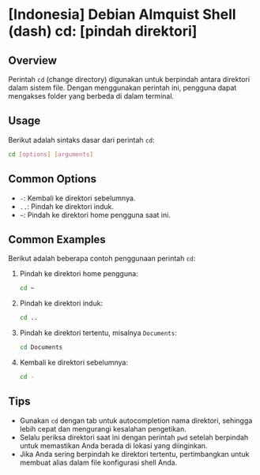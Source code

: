 # [Indonesia] Debian Almquist Shell (dash) cd: [pindah direktori]

## Overview
Perintah `cd` (change directory) digunakan untuk berpindah antara direktori dalam sistem file. Dengan menggunakan perintah ini, pengguna dapat mengakses folder yang berbeda di dalam terminal.

## Usage
Berikut adalah sintaks dasar dari perintah `cd`:

```bash
cd [options] [arguments]
```

## Common Options
- `-`: Kembali ke direktori sebelumnya.
- `..`: Pindah ke direktori induk.
- `~`: Pindah ke direktori home pengguna saat ini.

## Common Examples
Berikut adalah beberapa contoh penggunaan perintah `cd`:

1. Pindah ke direktori home pengguna:
   ```bash
   cd ~
   ```

2. Pindah ke direktori induk:
   ```bash
   cd ..
   ```

3. Pindah ke direktori tertentu, misalnya `Documents`:
   ```bash
   cd Documents
   ```

4. Kembali ke direktori sebelumnya:
   ```bash
   cd -
   ```

## Tips
- Gunakan `cd` dengan tab untuk autocompletion nama direktori, sehingga lebih cepat dan mengurangi kesalahan pengetikan.
- Selalu periksa direktori saat ini dengan perintah `pwd` setelah berpindah untuk memastikan Anda berada di lokasi yang diinginkan.
- Jika Anda sering berpindah ke direktori tertentu, pertimbangkan untuk membuat alias dalam file konfigurasi shell Anda.